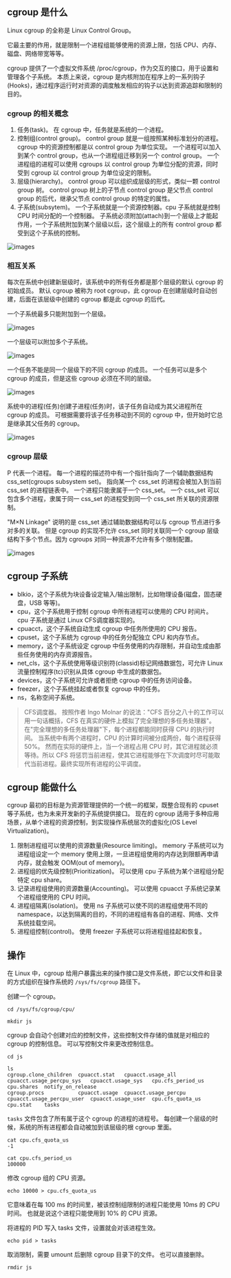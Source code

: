 ## cgroup 是什么

Linux cgroup 的全称是 Linux Control Group。

它最主要的作用，就是限制一个进程组能够使用的资源上限，包括 CPU、内存、磁盘、网络带宽等等。

cgroup 提供了一个虚拟文件系统 /proc/cgroup，作为交互的接口，用于设置和管理各个子系统。
本质上来说，cgroup 是内核附加在程序上的一系列钩子(Hooks)，通过程序运行时对资源的调度触发相应的钩子以达到资源追踪和限制的目的。

### cgroup 的相关概念

1. 任务(task)。
在 cgroup 中，任务就是系统的一个进程。
2. 控制组(control group)。
control group 就是一组按照某种标准划分的进程。
cgroup 中的资源控制都是以 control group 为单位实现。
一个进程可以加入到某个 control group，也从一个进程组迁移到另一个 control group。
一个进程组的进程可以使用 cgroups 以 control group 为单位分配的资源，同时受到 cgroup 以 control group 为单位设定的限制。
3. 层级(hierarchy)。
control group 可以组织成层级的形式，类似一颗 control group 树。
control group 树上的子节点 control group 是父节点 control group 的后代，继承父节点 control group 的特定的属性。
4. 子系统(subsytem)。
一个子系统就是一个资源控制器。cpu 子系统就是控制 CPU 时间分配的一个控制器。
子系统必须附加(attach)到一个层级上才能起作用，一个子系统附加到某个层级以后，这个层级上的所有 control group 都受到这个子系统的控制。

![images](https://70data.oss-cn-beijing.aliyuncs.com/note/20201102221242.png)

### 相互关系

每次在系统中创建新层级时，该系统中的所有任务都是那个层级的默认 cgroup 的初始成员。
默认 cgroup 被称为 root cgroup，此 cgroup 在创建层级时自动创建，后面在该层级中创建的 cgroup 都是此 cgroup 的后代。

一个子系统最多只能附加到一个层级。

![images](http://70data.net/upload/kubernetes/RMG-rule2.png)

一个层级可以附加多个子系统。

![images](http://70data.net/upload/kubernetes/RMG-rule1.png)

一个任务不能是同一个层级下的不同 cgroup 的成员。
一个任务可以是多个 cgroup 的成员，但是这些 cgroup 必须在不同的层级。

![images](http://70data.net/upload/kubernetes/RMG-rule3.png)

系统中的进程(任务)创建子进程(任务)时，该子任务自动成为其父进程所在 cgroup 的成员。
可根据需要将该子任务移动到不同的 cgroup 中，但开始时它总是继承其父任务的 cgroup。

![images](http://70data.net/upload/kubernetes/RMG-rule4.png)

### cgroup 层级

P 代表一个进程。
每一个进程的描述符中有一个指针指向了一个辅助数据结构 css_set(cgroups subsystem set)。
指向某一个 css_set 的进程会被加入到当前 css_set 的进程链表中。
一个进程只能隶属于一个 css_set。
一个 css_set 可以包含多个进程，隶属于同一 css_set 的进程受到同一个 css_set 所关联的资源限制。

"M×N Linkage" 说明的是 css_set 通过辅助数据结构可以与 cgroup 节点进行多对多的关联。
但是 cgroup 的实现不允许 css_set 同时关联同一个 cgroup 层级结构下多个节点。因为 cgroups 对同一种资源不允许有多个限制配置。

![images](http://70data.net/upload/kubernetes/cgroups-logic-graph.png)

## cgroup 子系统

- blkio，这个子系统为块设备设定输入/输出限制，比如物理设备(磁盘，固态硬盘，USB 等等)。
- cpu，这个子系统用于控制 cgroup 中所有进程可以使用的 CPU 时间片。
cpu 子系统是通过 Linux CFS调度器实现的。
- cpuacct，这个子系统自动生成 cgroup 中任务所使用的 CPU 报告。
- cpuset，这个子系统为 cgroup 中的任务分配独立 CPU 和内存节点。
- memory，这个子系统设定 cgroup 中任务使用的内存限制，并自动生成由那些任务使用的内存资源报告。
- net_cls，这个子系统使用等级识别符(classid)标记网络数据包，可允许 Linux 流量控制程序(tc)识别从具体 cgroup 中生成的数据包。
- devices，这个子系统可允许或者拒绝 cgroup 中的任务访问设备。
- freezer，这个子系统挂起或者恢复 cgroup 中的任务。
- ns，名称空间子系统。

> CFS调度器。
按照作者 Ingo Molnar 的说法："CFS 百分之八十的工作可以用一句话概括，CFS 在真实的硬件上模拟了完全理想的多任务处理器"。
在"完全理想的多任务处理器"下，每个进程都能同时获得 CPU 的执行时间。
当系统中有两个进程时，CPU 的计算时间被分成两份，每个进程获得50%。
然而在实际的硬件上，当一个进程占用 CPU 时，其它进程就必须等待。所以 CFS 将惩罚当前进程，使其它进程能够在下次调度时尽可能取代当前进程。最终实现所有进程的公平调度。

## cgroup 能做什么

cgroup 最初的目标是为资源管理提供的一个统一的框架，既整合现有的 cpuset 等子系统，也为未来开发新的子系统提供接口。
现在的 cgroup 适用于多种应用场景，从单个进程的资源控制，到实现操作系统层次的虚拟化(OS Level Virtualization)。

1. 限制进程组可以使用的资源数量(Resource limiting)。
memory 子系统可以为进程组设定一个 memory 使用上限，一旦进程组使用的内存达到限额再申请内存，就会触发 OOM(out of memory)。
2. 进程组的优先级控制(Prioritization)。
可以使用 cpu 子系统为某个进程组分配特定 cpu share。
3. 记录进程组使用的资源数量(Accounting)。
可以使用 cpuacct 子系统记录某个进程组使用的 CPU 时间。
4. 进程组隔离(isolation)。
使用 ns 子系统可以使不同的进程组使用不同的 namespace，以达到隔离的目的，不同的进程组有各自的进程、网络、文件系统挂载空间。
5. 进程组控制(control)。
使用 freezer 子系统可以将进程组挂起和恢复。

## 操作

在 Linux 中，cgroup 给用户暴露出来的操作接口是文件系统，即它以文件和目录的方式组织在操作系统的 `/sys/fs/cgroup` 路径下。

创建一个 cgroup。

```shell script
cd /sys/fs/cgroup/cpu/

mkdir js
```

cgroup 会自动个创建对应的控制文件，这些控制文件存储的值就是对相应的 cgroup 的控制信息。
可以写控制文件来更改控制信息。

```shell script
cd js

ls
cgroup.clone_children  cpuacct.stat   cpuacct.usage_all     cpuacct.usage_percpu_sys   cpuacct.usage_sys   cpu.cfs_period_us  cpu.shares  notify_on_release
cgroup.procs           cpuacct.usage  cpuacct.usage_percpu  cpuacct.usage_percpu_user  cpuacct.usage_user  cpu.cfs_quota_us   cpu.stat    tasks
```

`tasks` 文件包含了所有属于这个 cgroup 的进程的进程号。
每创建一个层级的时候，系统的所有进程都会自动被加到该层级的根 cgroup 里面。

```shell script
cat cpu.cfs_quota_us
-1

cat cpu.cfs_period_us
100000
```

修改 cgroup 组的 CPU 资源。

```shell script
echo 10000 > cpu.cfs_quota_us
```

它意味着在每 100 ms 的时间里，被该控制组限制的进程只能使用 10ms 的 CPU 时间。
也就是说这个进程只能使用到 10% 的 CPU 资源。

将进程的 PID 写入 tasks 文件，设置就会对该进程生效。

```shell script
echo pid > tasks
```

取消限制，需要 umount 后删除 cgroup 目录下的文件。
也可以直接删除。

```shell script
rmdir js
```

